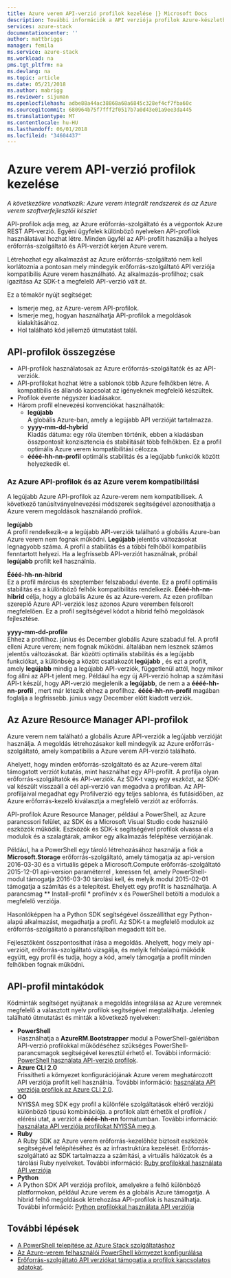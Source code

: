 ```yaml
---
title: Azure verem API-verzió profilok kezelése |} Microsoft Docs
description: További információk a API verziója profilok Azure-készletben.
services: azure-stack
documentationcenter: ''
author: mattbriggs
manager: femila
ms.service: azure-stack
ms.workload: na
pms.tgt_pltfrm: na
ms.devlang: na
ms.topic: article
ms.date: 05/21/2018
ms.author: mabrigg
ms.reviewer: sijuman
ms.openlocfilehash: adbe88a44ac38868a68a6845c328ef4cf7fba60c
ms.sourcegitcommit: 680964b75f7fff2f0517b7a0d43e01a9ee3da445
ms.translationtype: MT
ms.contentlocale: hu-HU
ms.lasthandoff: 06/01/2018
ms.locfileid: "34604437"
---
```

# <a name="manage-api-version-profiles-in-azure-stack"></a>Azure verem API-verzió profilok kezelése

*A következőkre vonatkozik: Azure verem integrált rendszerek és az Azure verem szoftverfejlesztői készlet*

API-profilok adja meg, az Azure erőforrás-szolgáltató és a végpontok Azure REST API-verzió. Egyéni ügyfelek különböző nyelveken API-profilok használatával hozhat létre. Minden ügyfél az API-profilt használja a helyes erőforrás-szolgáltató és API-verziót kérjen Azure verem.

Létrehozhat egy alkalmazást az Azure erőforrás-szolgáltató nem kell korlátoznia a pontosan mely mindegyik erőforrás-szolgáltató API verziója kompatibilis Azure verem használható. Az alkalmazás-profilhoz; csak igazítása Az SDK-t a megfelelő API-verzió vált át.

Ez a témakör nyújt segítséget:

 - Ismerje meg, az Azure-verem API-profilok.
 - Ismerje meg, hogyan használhatja API-profilok a megoldások kialakításához.
 - Hol található kód jellemző útmutatást talál.

## <a name="summary-of-api-profiles"></a>API-profilok összegzése

- API-profilok használatosak az Azure erőforrás-szolgáltatók és az API-verziók.
- API-profilokat hozhat létre a sablonok több Azure felhőkben létre. A kompatibilis és állandó kapcsolat az igényeknek megfelelő készültek.
- Profilok évente négyszer kiadásakor.
- Három profil elnevezési konvenciókat használhatók:
    - **legújabb**  
        A globális Azure-ban, amely a legújabb API verzióját tartalmazza.
    - **yyyy-mm-dd-hybrid**  
    Kiadás dátuma: egy róla ütemben történik, ebben a kiadásban összpontosít konzisztencia és stabilitását több felhőkben. Ez a profil optimális Azure verem kompatibilitási célozza.
    - **éééé-hh-nn-profil** optimális stabilitás és a legújabb funkciók között helyezkedik el.

### <a name="azure-api-profiles-and-azure-stack-compatibility"></a>Az Azure API-profilok és az Azure verem kompatibilitási

A legújabb Azure API-profilok az Azure-verem nem kompatibilisek. A következő tanúsítványelnevezési módszerek segítségével azonosíthatja a Azure verem megoldások használandó profilok.

**legújabb**  
A profil rendelkezik-e a legújabb API-verziók található a globális Azure-ban Azure verem nem fognak működni. **Legújabb** jelentős változásokat legnagyobb száma. A profil a stabilitás és a többi felhőből kompatibilis fenntartott helyezi. Ha a legfrissebb API-verziót használnak, próbál **legújabb** profilt kell használnia.

**Éééé-hh-nn-hibrid**  
Ez a profil március és szeptember felszabadul évente. Ez a profil optimális stabilitás és a különböző felhők kompatibilitás rendelkezik. **Éééé-hh-nn-hibrid** célja, hogy a globális Azure és az Azure-verem. Az ezen profilban szereplő Azure API-verziók lesz azonos Azure veremben felsorolt megfelelően. Ez a profil segítségével kódot a hibrid felhő megoldások fejlesztése.

**yyyy-mm-dd-profile**  
Ehhez a profilhoz. június és December globális Azure szabadul fel. A profil elleni Azure verem; nem fognak működni. általában nem lesznek számos jelentős változásokat. Bár közötti optimális stabilitás és a legújabb funkciókat, a különbség a között csatlakozót **legújabb** , és ezt a profilt, amely **legújabb** mindig a legújabb API-verziók, függetlenül attól, hogy mikor fog állni az API-t jelent meg. Például ha egy új API-verzió holnap a számítási API-t készül, hogy API-verzió megjelenik a **legújabb**, de nem a a **éééé-hh-nn-profil** , mert már létezik ehhez a profilhoz.  **éééé-hh-nn-profil** magában foglalja a legfrissebb. június vagy December előtt kiadott verziók.

## <a name="azure-resource-manager-api-profiles"></a>Az Azure Resource Manager API-profilok

Azure verem nem található a globális Azure API-verziók a legújabb verzióját használja. A megoldás létrehozásakor kell mindegyik az Azure erőforrás-szolgáltató, amely kompatibilis a Azure verem API-verzió található.

Ahelyett, hogy minden erőforrás-szolgáltató és az Azure-verem által támogatott verziót kutatás, mint használhat egy API-profilt. A profilja olyan erőforrás-szolgáltatók és API-verziók. Az SDK-t vagy egy eszközt, az SDK-val készült visszaáll a cél api-verzió van megadva a profilban. Az API-profiljaival megadhat egy Profilverzió egy teljes sablonra, és futásidőben, az Azure erőforrás-kezelő kiválasztja a megfelelő verziót az erőforrás.

API-profilok Azure Resource Manager, például a PowerShell, az Azure parancssori felület, az SDK és a Microsoft Visual Studio code használó eszközök működik. Eszközök és SDK-k segítségével profilok olvassa el a modulok és a szalagtárak, amikor egy alkalmazás felépítése verziójának.

Például, ha a PowerShell egy tároló létrehozásához használja a fiók a **Microsoft.Storage** erőforrás-szolgáltató, amely támogatja az api-version 2016-03-30 és a virtuális gépek a Microsoft.Compute erőforrás-szolgáltató 2015-12-01 api-version paraméterrel , keressen fel, amely PowerShell-modul támogatja 2016-03-30 tárolási kell, és melyik modul 2015-02-01 támogatja a számítás és a telepítést. Ehelyett egy profilt is használhatja. A parancsmag ** Install-profil * profilnév x és PowerShell betölti a modulok a megfelelő verziója.

Hasonlóképpen ha a Python SDK segítségével összeállíthat egy Python-alapú alkalmazást, megadhatja a profil. Az SDK-t a megfelelő modulok az erőforrás-szolgáltató a parancsfájlban megadott tölt be.

Fejlesztőként összpontosíthat írása a megoldás. Ahelyett, hogy mely api-verzióit, erőforrás-szolgáltató vizsgálja, és melyik felhőalapú működik együtt, egy profil és tudja, hogy a kód, amely támogatja a profilt minden felhőkben fognak működni.

## <a name="api-profile-code-samples"></a>API-profil mintakódok

Kódminták segítséget nyújtanak a megoldás integrálása az Azure veremnek megfelelő a választott nyelv profilok segítségével megtalálhatja. Jelenleg található útmutatást és minták a következő nyelveken:

- **PowerShell**  
Használhatja a **AzureRM.Bootstrapper** modul a PowerShell-galériában API-verzió profilokkal működéséhez szükséges PowerShell-parancsmagok segítségével keresztül érhető el. További információ: [PowerShell használata API-verzió profilok](azure-stack-version-profiles-powershell.md).
- **Azure CLI 2.0**  
Frissítheti a környezet konfigurációjának Azure verem meghatározott API verziója profilt kell használnia. További információ: [használata API verziója profilok az Azure CLI 2.0](azure-stack-version-profiles-azurecli2.md).
- **GO**  
NYISSA meg SDK egy profil a különféle szolgáltatások eltérő verziójú különböző típusú kombinációja. a profilok alatt érhetők el profilok / elérési utat, a verziót a **éééé-hh-nn** formátumban. További információ: [használata API verziója profilokat NYISSA meg a](azure-stack-version-profiles-go.md).
- **Ruby**  
A Ruby SDK az Azure verem erőforrás-kezelőhöz biztosít eszközök segítségével felépítéséhez és az infrastruktúra kezelését. Erőforrás-szolgáltató az SDK tartalmazza a számítási, a virtuális hálózatok és a tárolási Ruby nyelveket. További információ: [Ruby profilokkal használata API verziója](azure-stack-version-profiles-ruby.md)
- **Python**  
- A Python SDK API verziója profilok, amelyekre a felhő különböző platformokon, például Azure verem és a globális Azure támogatja. A hibrid felhő megoldások létrehozása API-profilok is használhatja. További információ: [Python profilokkal használata API verziója](azure-stack-version-profiles-python.md)

## <a name="next-steps"></a>További lépések

* [A PowerShell telepítése az Azure Stack szolgáltatáshoz](azure-stack-powershell-install.md)
* [Az Azure-verem felhasználói PowerShell környezet konfigurálása](azure-stack-powershell-configure-user.md)
* [Erőforrás-szolgáltató API verziókat támogatja a profilok kapcsolatos adatokat](azure-stack-profiles-azure-resource-manager-versions.md).